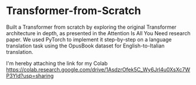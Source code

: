# Transformer-from-Scratch
Built a Transformer from scratch by exploring the original Transformer architecture in depth, as presented in the Attention Is All You Need research paper. We used PyTorch to implement it step-by-step on a language translation task using the OpusBook dataset for English-to-Italian translation.

I'm hereby attaching the link for my Colab
https://colab.research.google.com/drive/1AsdzrOfek5C_Wy6Jrl4u0XsXc7WP3Yld?usp=sharing
